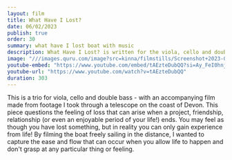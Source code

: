 ```yaml
---
layout: film
title: What Have I Lost?
date: 06/02/2023
publish: true
order: 30
summary: what have I lost boat with music
description: What Have I Lost? is written for the viola, cello and double bass
image: "///images.quru.com/image?src=kinna/filmstills/Screenshot+2023-04-24+at+12.28.39.png"
youtube-embed: "https://www.youtube.com/embed/tAEzteDubQQ?si=Ay_FeI0hnjENUXIy"
youtube-url: "https://www.youtube.com/watch?v=tAEzteDubQQ"
duration: 303
---
```


This is a trio for viola, cello and double bass - with an accompanying film made from footage I took through a telescope on the coast of Devon. This piece questions the feeling of loss that can arise when a project, friendship, relationship (or even an enjoyable period of your life!) ends. You may feel as though you have lost something, but in reality you can only gain experience from life! By filming the boat freely sailing in the distance, I wanted to capture the ease and flow that can occur when you allow life to happen and don't grasp at any particular thing or feeling.
